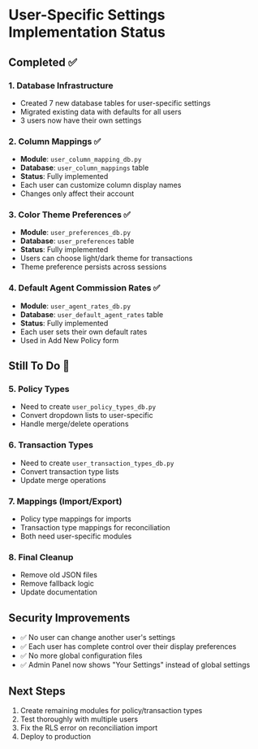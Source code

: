 # User-Specific Settings Implementation Status

## Completed ✅

### 1. Database Infrastructure
- Created 7 new database tables for user-specific settings
- Migrated existing data with defaults for all users
- 3 users now have their own settings

### 2. Column Mappings ✅
- **Module**: `user_column_mapping_db.py`
- **Database**: `user_column_mappings` table
- **Status**: Fully implemented
- Each user can customize column display names
- Changes only affect their account

### 3. Color Theme Preferences ✅
- **Module**: `user_preferences_db.py`
- **Database**: `user_preferences` table
- **Status**: Fully implemented
- Users can choose light/dark theme for transactions
- Theme preference persists across sessions

### 4. Default Agent Commission Rates ✅
- **Module**: `user_agent_rates_db.py`
- **Database**: `user_default_agent_rates` table
- **Status**: Fully implemented
- Each user sets their own default rates
- Used in Add New Policy form

## Still To Do 🔄

### 5. Policy Types
- Need to create `user_policy_types_db.py`
- Convert dropdown lists to user-specific
- Handle merge/delete operations

### 6. Transaction Types
- Need to create `user_transaction_types_db.py`
- Convert transaction type lists
- Update merge operations

### 7. Mappings (Import/Export)
- Policy type mappings for imports
- Transaction type mappings for reconciliation
- Both need user-specific modules

### 8. Final Cleanup
- Remove old JSON files
- Remove fallback logic
- Update documentation

## Security Improvements
- ✅ No user can change another user's settings
- ✅ Each user has complete control over their display preferences
- ✅ No more global configuration files
- ✅ Admin Panel now shows "Your Settings" instead of global settings

## Next Steps
1. Create remaining modules for policy/transaction types
2. Test thoroughly with multiple users
3. Fix the RLS error on reconciliation import
4. Deploy to production